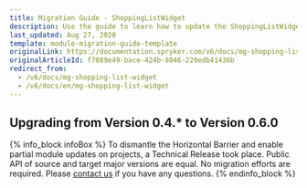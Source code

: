 ```yaml
---
title: Migration Guide - ShoppingListWidget
description: Use the guide to learn how to update the ShoppingListWidget module.
last_updated: Aug 27, 2020
template: module-migration-guide-template
originalLink: https://documentation.spryker.com/v6/docs/mg-shopping-list-widget
originalArticleId: f7089e49-bace-424b-8046-220edb41436b
redirect_from:
  - /v6/docs/mg-shopping-list-widget
  - /v6/docs/en/mg-shopping-list-widget
---
```


## Upgrading from Version 0.4.* to Version 0.6.0

{% info_block infoBox %}
To dismantle the Horizontal Barrier and enable partial module updates on projects, a Technical Release took place. Public API of source and target major versions are equal. No migration efforts are required. Please [contact us](https://spryker.com/en/support/) if you have any questions.
{% endinfo_block %}
